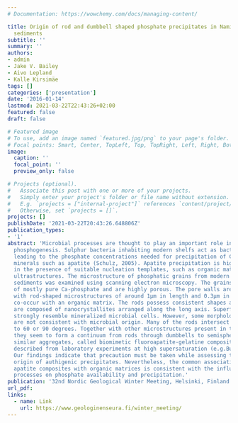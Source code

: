```yaml
---
# Documentation: https://wowchemy.com/docs/managing-content/

title: Origin of rod and dumbbell shaped phosphate precipitates in Namibian Shelf
  sediments
subtitle: ''
summary: ''
authors:
- admin
- Jake V. Bailey
- Aivo Lepland
- Kalle Kirsimäe
tags: []
categories: ['presentation']
date: '2016-01-14'
lastmod: 2021-03-22T22:43:26+02:00
featured: false
draft: false

# Featured image
# To use, add an image named `featured.jpg/png` to your page's folder.
# Focal points: Smart, Center, TopLeft, Top, TopRight, Left, Right, BottomLeft, Bottom, BottomRight.
image:
  caption: ''
  focal_point: ''
  preview_only: false

# Projects (optional).
#   Associate this post with one or more of your projects.
#   Simply enter your project's folder or file name without extension.
#   E.g. `projects = ["internal-project"]` references `content/project/deep-learning/index.md`.
#   Otherwise, set `projects = []`.
projects: []
publishDate: '2021-03-22T20:43:26.648806Z'
publication_types:
- '1'
abstract: 'Microbial processes are thought to play an important role in modern marine
  phosphogenesis. Sulphur bacteria inhabiting modern shelfs act as bacterial “pumps”
  leading to the phosphate concentrations needed for precipitation of Ca-phosphate
  minerals such as apatite (Schulz, 2005). Apatite precipitation is highly enhanced
  in the presence of suitable nucleation templates, such as organic matrices and bacterial
  ultrastructures. The microstructure of phosphatic grains from modern Namibian shelf
  sediments was examined using scanning electron microscopy. The grains are composed
  of mostly pure Ca-phosphate and are highly porous. The pore walls are largely coated
  with rod-shaped microstructures of around 1μm in length and 0.3μm in diameter which
  co-occur with an organic matrix. The rods possess consistent shapes and sizes, and
  are composed of nanocrystallites arranged along the long axis. Superficially, they
  strongly resemble mineralized microbial cells. However, some morphological features
  are not consistent with microbial origin. Many of the rods intersect at angles close
  to 60 or 90 degrees. Together with other microstructures present in the grains,
  they seem to form a continuum from rods through dumbbells to semispherical. Remarkably
  similar aggregates, called biomimetic fluoroapatite-gelatine composites, have been
  described from laboratory experiments at high supersaturation (e.g.Busch 1999).
  Our findings indicate that precaution must be taken while assessing the microbial
  origin of authigenic precipitates. Nevertheless, the common association of biomimetic
  apatite composites with organic matrices is consistent with the influence ofbiological
  processes on phosphate availability and precipitation.'
publication: '32nd Nordic Geological Winter Meeting, Helsinki, Finland'
url_pdf:
links:
  - name: Link
    url: https://www.geologinenseura.fi/winter_meeting/
---
```

